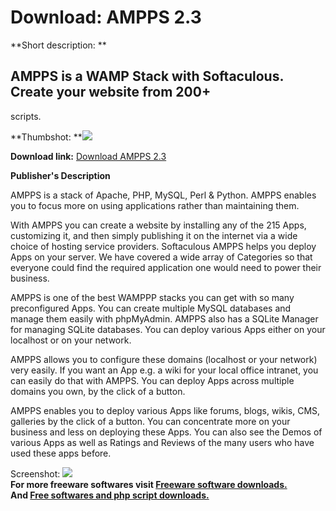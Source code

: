 # Download: AMPPS 2.3

**Short description: **

## AMPPS is a WAMP Stack with Softaculous. Create your website from 200+
scripts.

  
**Thumbshot: **![](http://www.freewarefiles.com/screenshot/ampps_md.jpg)   
  
**Download link:** [Download AMPPS 2.3](http://freesoftwares.boysofts.com/AMPPS_program_71154.html)  
  

**Publisher's Description**  
  

AMPPS is a stack of Apache, PHP, MySQL, Perl & Python. AMPPS enables you to
focus more on using applications rather than maintaining them.

With AMPPS you can create a website by installing any of the 215 Apps,
customizing it, and then simply publishing it on the internet via a wide
choice of hosting service providers. Softaculous AMPPS helps you deploy Apps
on your server. We have covered a wide array of Categories so that everyone
could find the required application one would need to power their business.

AMPPS is one of the best WAMPPP stacks you can get with so many preconfigured
Apps. You can create multiple MySQL databases and manage them easily with
phpMyAdmin. AMPPS also has a SQLite Manager for managing SQLite databases. You
can deploy various Apps either on your localhost or on your network.

AMPPS allows you to configure these domains (localhost or your network) very
easily. If you want an App e.g. a wiki for your local office intranet, you can
easily do that with AMPPS. You can deploy Apps across multiple domains you
own, by the click of a button.

AMPPS enables you to deploy various Apps like forums, blogs, wikis, CMS,
galleries by the click of a button. You can concentrate more on your business
and less on deploying these Apps. You can also see the Demos of various Apps
as well as Ratings and Reviews of the many users who have used these apps
before.

  
  
Screenshot: ![](http://www.freewarefiles.com/screenshot/ampps.jpg)  
**For more freeware softwares visit [Freeware software downloads.](http://freesoftwares.boysofts.com/)**   
**And [Free softwares and php script downloads.](http://www.boysofts.com/)**

